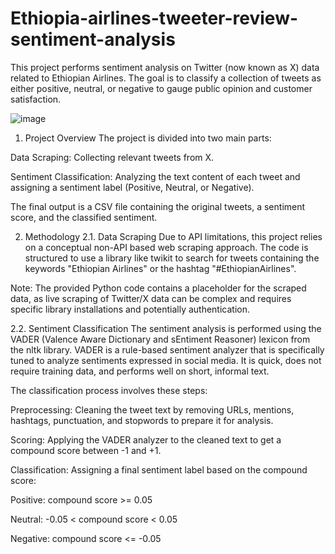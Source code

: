 # Ethiopia-airlines-tweeter-review-sentiment-analysis
This project performs sentiment analysis on Twitter (now known as X) data related to Ethiopian Airlines. The goal is to classify a collection of tweets as either positive, neutral, or negative to gauge public opinion and customer satisfaction.

![image](https://user-images.githubusercontent.com/102003804/201592681-16861c99-d522-4524-85f1-b45239ff4a8b.png)



1. Project Overview
The project is divided into two main parts:

Data Scraping: Collecting relevant tweets from X.

Sentiment Classification: Analyzing the text content of each tweet and assigning a sentiment label (Positive, Neutral, or Negative).

The final output is a CSV file containing the original tweets, a sentiment score, and the classified sentiment.

2. Methodology
2.1. Data Scraping
Due to API limitations, this project relies on a conceptual non-API based web scraping approach. The code is structured to use a library like twikit to search for tweets containing the keywords "Ethiopian Airlines" or the hashtag "#EthiopianAirlines".

Note: The provided Python code contains a placeholder for the scraped data, as live scraping of Twitter/X data can be complex and requires specific library installations and potentially authentication.

2.2. Sentiment Classification
The sentiment analysis is performed using the VADER (Valence Aware Dictionary and sEntiment Reasoner) lexicon from the nltk library. VADER is a rule-based sentiment analyzer that is specifically tuned to analyze sentiments expressed in social media. It is quick, does not require training data, and performs well on short, informal text.

The classification process involves these steps:

Preprocessing: Cleaning the tweet text by removing URLs, mentions, hashtags, punctuation, and stopwords to prepare it for analysis.

Scoring: Applying the VADER analyzer to the cleaned text to get a compound score between -1 and +1.

Classification: Assigning a final sentiment label based on the compound score:

Positive: compound score >= 0.05

Neutral: -0.05 < compound score < 0.05

Negative: compound score <= -0.05
